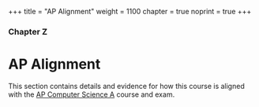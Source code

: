 +++
title = "AP Alignment"
weight = 1100
chapter = true
noprint = true
+++

### Chapter Z

# AP Alignment

This section contains details and evidence for how this course is aligned with the [AP Computer Science A](https://apcentral.collegeboard.org/courses/ap-computer-science-a) course and exam.

<!-- TODO Curriculum Improvements
-	Teaching abstraction – neo-piagetian, fixed/growth mindset
- Index/Glossary
-->